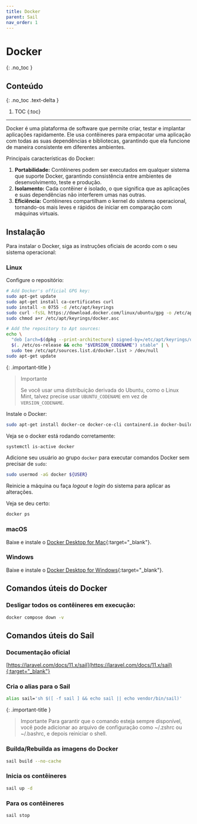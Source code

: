 ```yaml
---
title: Docker
parent: Sail
nav_order: 1
---
```


# Docker

{: .no_toc }

## Conteúdo

{: .no_toc .text-delta }

1. TOC
   {:toc}

---

Docker é uma plataforma de software que permite criar, testar e implantar aplicações rapidamente. Ele usa contêineres
para empacotar uma aplicação com todas as suas dependências e bibliotecas, garantindo que ela funcione de maneira
consistente em diferentes ambientes.

Principais características do Docker:

1. **Portabilidade:** Contêineres podem ser executados em qualquer sistema que suporte Docker, garantindo consistência
   entre ambientes de desenvolvimento, teste e produção.
2. **Isolamento:** Cada contêiner é isolado, o que significa que as aplicações e suas dependências não interferem umas
   nas outras.
3. **Eficiência:** Contêineres compartilham o kernel do sistema operacional, tornando-os mais leves e rápidos de iniciar
   em comparação com máquinas virtuais.

## Instalação

Para instalar o Docker, siga as instruções oficiais de acordo com o seu sistema operacional:

### Linux

Configure o repositório:

```bash
# Add Docker's official GPG key:
sudo apt-get update
sudo apt-get install ca-certificates curl
sudo install -m 0755 -d /etc/apt/keyrings
sudo curl -fsSL https://download.docker.com/linux/ubuntu/gpg -o /etc/apt/keyrings/docker.asc
sudo chmod a+r /etc/apt/keyrings/docker.asc

# Add the repository to Apt sources:
echo \
  "deb [arch=$(dpkg --print-architecture) signed-by=/etc/apt/keyrings/docker.asc] https://download.docker.com/linux/ubuntu \
  $(. /etc/os-release && echo "$VERSION_CODENAME") stable" | \
  sudo tee /etc/apt/sources.list.d/docker.list > /dev/null
sudo apt-get update
```

{: .important-title }
> Importante
>
> Se você usar uma distribuição derivada do Ubuntu, como o Linux Mint, talvez precise usar `UBUNTU_CODENAME` em vez de
`VERSION_CODENAME`.

Instale o Docker:

```bash
sudo apt-get install docker-ce docker-ce-cli containerd.io docker-buildx-plugin docker-compose-plugin
```

Veja se o docker está rodando corretamente:

```bash
systemctl is-active docker
```

Adicione seu usuário ao grupo `docker` para executar comandos Docker sem precisar de `sudo`:

```bash
sudo usermod -aG docker ${USER}
```

Reinicie a máquina ou faça *logout* e *login* do sistema para aplicar as alterações.

Veja se deu certo:

```bash
docker ps
```

### macOS

Baixe e instale o [Docker Desktop for Mac](https://docs.docker.com/desktop/mac/install/){:target="_blank"}.

### Windows

Baixe e instale o [Docker Desktop for Windows](https://docs.docker.com/desktop/windows/install/){:target="_blank"}.

## Comandos úteis do Docker

### Desligar todos os contêineres em execução:

```bash
docker compose down -v
```

## Comandos úteis do Sail

### Documentação oficial

[https://laravel.com/docs/11.x/sail](https://laravel.com/docs/11.x/sail){:target="_blank"}

### Cria o alias para o Sail

```bash
alias sail='sh $([ -f sail ] && echo sail || echo vendor/bin/sail)'
```

{: .important-title }
> Importante
> Para garantir que o comando esteja sempre disponível, você pode adicionar ao arquivo de configuração como ~/.zshrc
> ou ~/.bashrc, e depois reiniciar o shell.

### Builda/Rebuilda as imagens do Docker

```bash
sail build --no-cache
```

### Inicia os contêineres

```bash
sail up -d
```

### Para os contêineres

```bash
sail stop
```
